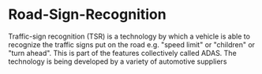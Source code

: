 # Road-Sign-Recognition
Traffic-sign recognition (TSR) is a technology by which a vehicle is able to recognize the traffic signs put on the road e.g. "speed limit" or "children" or "turn ahead".   This is part of the features collectively called ADAS. The technology is being developed by a variety of automotive suppliers
